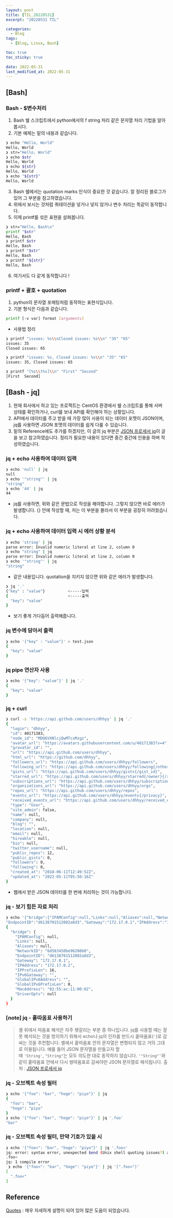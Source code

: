 ```yaml
---
layout: post
title: [TIL_20220531]
excerpt: "20220531 TIL"

categories:
  - Blog
tags:
  - [Blog, Linux, Bash]

toc: true
toc_sticky: true
 
date: 2022-05-31
last_modified_at: 2022-05-31
---
```


## [Bash]

### Bash - $변수처리
1. Bash 쉘 스크립트에서 python에서의 f string 처리 같은 문자열 처리 기법을 알아봅시다. 
2. 기본 예제는 밑의 내용과 같습니다.
```bash
❯ echo "Hello, World"
Hello, World
❯ str="Hello, World"                
❯ echo $str                       
Hello, World
❯ echo ${str}                      
Hello, World
❯ echo "${str}"                    
Hello, World
```
3. Bash 쉘에서는 quotation marks 인식이 중요한 것 같습니다. 잘 정리된 블로그가 있어 그 부분을 참고하였습니다.
4. 위에서 보시는 것처럼 쿼테이션을 넣거나 넣지 않거나 변수 처리는 똑같이 동작합니다.
5. 이제 printf를 섞은 표현을 살펴봅니다.
```bash
❯ str="Hello, Bash\n"               
printf "$str"                     
Hello, Bash
❯ printf $str                       
Hello, Bash
❯ printf "$str"                     
Hello, Bash
❯ printf "${str}"                   
Hello, Bash
```
6. 여기서도 다 같게 동작합니다 !
### printf + 괄호 + quotation
1.  python의 문자열 포매팅처럼 동작하는 표현식입니다.
2.  기본 형식은 다음과 같습니다.
```bash
printf [-v var] format [arguments]
```
- 사용법 정리
```bash
❯ printf "issues: %s\\nClosed issues: %s\\n" "35" "65"
issues: 35
Closed issues: 65

❯ printf "issues: %s, Closed issues: %s\\n" "35" "65"
issues: 35, Closed issues: 65
```

```bash
❯ printf "[%s\\t%s]\\n" "First" "Second"
[First	Second]
```

## [Bash - jq]

1.  현재 회사에서 하고 있는 프로젝트는 CentOS 환경에서 쉘 스크립트를 통해 서버 상태를 확인하거나, curl를 보내 API를 확인해야 하는 상황입니다.
2.  API에서 데이터를 주고 받을 때 가장 많이 사용이 되는 데이터 포맷이 JSON이며, jq를 사용하면 JSON 포맷의 데이터를 쉽게 다룰 수 있습니다.
3.  밑의 Reference에도 추가를 하겠지만, 이 글의 jq 부분은 [JSON 프로세서 jq](https://www.44bits.io/ko/post/cli_json_processor_jq_basic_syntax)이 글을 보고 참고하였습니다. 정리가 필요한 내용이 있다면 중간 중간에 인용을 하며 작성하였습니다.

### jq + echo 사용하여 데이터 입력

```bash
❯ echo 'null' | jq                  
null
❯ echo '"string"' | jq              
"string"
❯ echo '44' | jq                    
44
```
- jq를 사용하면, 위와 같은 문법으로 작성을 해야합니다. 그렇지 않으면 바로 에러가 발생합니다. {} 안에 작성할 때, 저는 이 부분을 몰라서 이 부분을 굉장히 어려웠습니다. 

###  jq + echo 사용하여 데이터 입력 시 에러 상황 분석
```bash
❯ echo 'string' | jq                
parse error: Invalid numeric literal at line 2, column 0
❯ echo "string" | jq
parse error: Invalid numeric literal at line 2, column 0
❯ echo '"string"' | jq     
"string"
```
- 같은 내용입니다. quotation을 지키지 않으면 위와 같은 에러가 발생합니다.

```bash
❯ jq '.'                                                                       
{"key" : "value"}          <-----입력
{                          <-----출력
  "key": "value"
}
```
- 보기 좋게 가다듬어 출력해줍니다.

### jq 변수에 담아서 출력
```bash
❯ echo '{"key" : "value"}' > test.json                                          ❯ jq '.' test.json                                                             
{
  "key": "value"
}
```

### jq pipe 연산자 사용
```bash
❯ echo '{"key": "value"}' | jq '.'                                             
{
  "key": "value"
}
```

### jq + curl
```bash
❯ curl -s 'https://api.github.com/users/dhhyy' | jq '.'                       
{
  "login": "dhhyy",
  "id": 40171383,
  "node_id": "MDQ6VXNlcjQwMTcxMzgz",
  "avatar_url": "https://avatars.githubusercontent.com/u/40171383?v=4",
  "gravatar_id": "",
  "url": "https://api.github.com/users/dhhyy",
  "html_url": "https://github.com/dhhyy",
  "followers_url": "https://api.github.com/users/dhhyy/followers",
  "following_url": "https://api.github.com/users/dhhyy/following{/other_user}",
  "gists_url": "https://api.github.com/users/dhhyy/gists{/gist_id}",
  "starred_url": "https://api.github.com/users/dhhyy/starred{/owner}{/repo}",
  "subscriptions_url": "https://api.github.com/users/dhhyy/subscriptions",
  "organizations_url": "https://api.github.com/users/dhhyy/orgs",
  "repos_url": "https://api.github.com/users/dhhyy/repos",
  "events_url": "https://api.github.com/users/dhhyy/events{/privacy}",
  "received_events_url": "https://api.github.com/users/dhhyy/received_events",
  "type": "User",
  "site_admin": false,
  "name": null,
  "company": null,
  "blog": "",
  "location": null,
  "email": null,
  "hireable": null,
  "bio": null,
  "twitter_username": null,
  "public_repos": 12,
  "public_gists": 0,
  "followers": 0,
  "following": 0,
  "created_at": "2018-06-11T12:49:52Z",
  "updated_at": "2022-05-11T05:50:16Z"
}
```
- 웹에서 받은 JSON 데이터를 한 번에 처리하는 것이 가능합니다.

### jq - 보기 힘든 자료 처리
```bash
❯ echo '{"bridge":{"IPAMConfig":null,"Links":null,"Aliases":null,"NetworkID":"6d583450be96208b
"EndpointID":"d6138701512082a8d3","Gateway":"172.17.0.1","IPAddress":"172.17.0.2","IPPrefixLen":16,"IPv6Gateway":"","GlobalIPv6Address":"","GlobalIPv6PrefixLen":0,"MacAddress":"02:55:ac:11:00:02","DriverOpts":null}}' | jq '.'
{
  "bridge": {
    "IPAMConfig": null,
    "Links": null,
    "Aliases": null,
    "NetworkID": "6d583450be96208b0",
    "EndpointID": "d6138701512082a8d3",
    "Gateway": "172.17.0.1",
    "IPAddress": "172.17.0.2",
    "IPPrefixLen": 16,
    "IPv6Gateway": "",
    "GlobalIPv6Address": "",
    "GlobalIPv6PrefixLen": 0,
    "MacAddress": "02:55:ac:11:00:02",
    "DriverOpts": null
  }
}
```

### [note] jq - 홑따옴표 사용하기
> 셸 위에서 따옴표 해석은 자주 헷갈리는 부분 중 하나입니다. jq를 사용할 때는 잘못 해석되는 것을 방지하기 위해서 echo나 jq의 인자를 반드시 홑따옴표(`'`)로 감싸는 것을 추천합니다. 셸에서 홑따옴표 안의 문자열은 변형되지 않고 거의 그대로 이용됩니다. 예를 들어 JSON 문자열을 만들고자 할 때 `'String'`, `"String"`는 모두 의도한 대로 동작하지 않습니다. `'"String"'`와 같이 홑따옴표 안에서 다시 쌍따옴표로 감싸야만 JSON 문자열로 해석됩니다.
> 출처 : [JSON 프로세서 jq](https://www.44bits.io/ko/post/cli_json_processor_jq_basic_syntax)

### jq - 오브젝트 속성 필터
```bash
❯ echo '{"foo": "bar", "hoge": "piyo"}' | jq
{
  "foo": "bar",
  "hoge": "piyo"
}
❯ echo '{"foo": "bar", "hoge": "piyo"}' | jq '.foo'
"bar"
```

### jq - 오브젝트 속성 필터, 만약 기호가 있을 시
```bash
❯ echo '{"foo<": "bar", "hoge": "piyo"}' | jq '.foo<'
jq: error: syntax error, unexpected $end (Unix shell quoting issues?) at <top-level>, line 1:
.foo<
jq: 1 compile error
 ❯ echo '{"foo<": "bar", "hoge": "piyo"}' | jq '[".foo<"]'
[
  ".foo<"
]
```

## Reference
[Quotes](https://mug896.github.io/bash-shell/quotes.html) : 매우 자세하게 설명이 되어 있어 많은 도움이 되었습니다.
